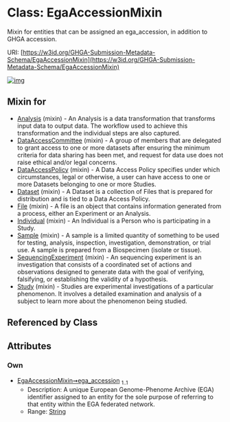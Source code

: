 
# Class: EgaAccessionMixin


Mixin for entities that can be assigned an ega_accession, in addition to GHGA accession.

URI: [https://w3id.org/GHGA-Submission-Metadata-Schema/EgaAccessionMixin](https://w3id.org/GHGA-Submission-Metadata-Schema/EgaAccessionMixin)


[![img](https://yuml.me/diagram/nofunky;dir:TB/class/[Study]uses%20-.->[EgaAccessionMixin&#124;ega_accession:string],[SequencingExperiment]uses%20-.->[EgaAccessionMixin],[Sample]uses%20-.->[EgaAccessionMixin],[Individual]uses%20-.->[EgaAccessionMixin],[File]uses%20-.->[EgaAccessionMixin],[Dataset]uses%20-.->[EgaAccessionMixin],[DataAccessPolicy]uses%20-.->[EgaAccessionMixin],[DataAccessCommittee]uses%20-.->[EgaAccessionMixin],[Analysis]uses%20-.->[EgaAccessionMixin],[Study],[SequencingExperiment],[Sample],[Individual],[File],[Dataset],[DataAccessPolicy],[DataAccessCommittee],[Analysis])](https://yuml.me/diagram/nofunky;dir:TB/class/[Study]uses%20-.->[EgaAccessionMixin&#124;ega_accession:string],[SequencingExperiment]uses%20-.->[EgaAccessionMixin],[Sample]uses%20-.->[EgaAccessionMixin],[Individual]uses%20-.->[EgaAccessionMixin],[File]uses%20-.->[EgaAccessionMixin],[Dataset]uses%20-.->[EgaAccessionMixin],[DataAccessPolicy]uses%20-.->[EgaAccessionMixin],[DataAccessCommittee]uses%20-.->[EgaAccessionMixin],[Analysis]uses%20-.->[EgaAccessionMixin],[Study],[SequencingExperiment],[Sample],[Individual],[File],[Dataset],[DataAccessPolicy],[DataAccessCommittee],[Analysis])

## Mixin for

 * [Analysis](Analysis.md) (mixin)  - An Analysis is a data transformation that transforms input data to output data. The workflow used to achieve this transformation and the individual steps are also captured.
 * [DataAccessCommittee](DataAccessCommittee.md) (mixin)  - A group of members that are delegated to grant access to one or more datasets after ensuring the minimum criteria for data sharing has been met, and request for data use does not raise ethical and/or legal concerns.
 * [DataAccessPolicy](DataAccessPolicy.md) (mixin)  - A Data Access Policy specifies under which circumstances, legal or otherwise, a user can have access to one or more Datasets belonging to one or more Studies.
 * [Dataset](Dataset.md) (mixin)  - A Dataset is a collection of Files that is prepared for distribution and is tied to a Data Access Policy.
 * [File](File.md) (mixin)  - A file is an object that contains information generated from a process, either an Experiment or an Analysis.
 * [Individual](Individual.md) (mixin)  - An Individual is a Person who is participating in a Study.
 * [Sample](Sample.md) (mixin)  - A sample is a limited quantity of something to be used for testing, analysis, inspection, investigation, demonstration, or trial use. A sample is prepared from a Biospecimen (isolate or tissue).
 * [SequencingExperiment](SequencingExperiment.md) (mixin)  - An sequencing experiment is an investigation that consists of a coordinated set of actions and observations designed to generate data with the goal of verifying, falsifying, or establishing the validity of a hypothesis.
 * [Study](Study.md) (mixin)  - Studies are experimental investigations of a particular phenomenon. It involves a detailed examination and analysis of a subject to learn more about the phenomenon being studied.

## Referenced by Class


## Attributes


### Own

 * [EgaAccessionMixin➞ega_accession](EgaAccessionMixin_ega_accession.md)  <sub>1..1</sub>
     * Description: A unique European Genome-Phenome Archive (EGA) identifier assigned to an entity for the sole purpose of referring to that entity within the EGA federated network.
     * Range: [String](types/String.md)
